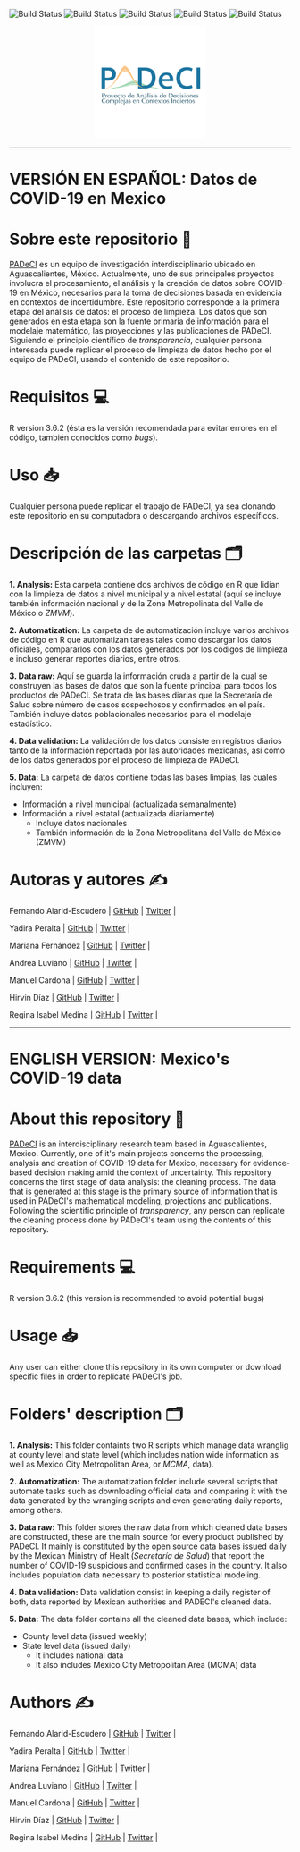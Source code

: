 ![Build Status](https://img.shields.io/github/issues/PADeCI/covid19-mx-data)
![Build Status](https://img.shields.io/github/forks/PADeCI/covid19-mx-data)
![Build Status](https://img.shields.io/github/stars/PADeCI/covid19-mx-data)
![Build Status](https://img.shields.io/github/license/PADeCI/covid19-mx-data)
![Build Status](https://img.shields.io/twitter/url?style=social)

<p align="center">
<img src = "https://github.com/PADeCI/covid19-mx-data/blob/master/logo.png" alt="logo" width="200"/>
</p> 

_____
# VERSIÓN EN ESPAÑOL: Datos de COVID-19 en Mexico 
# Sobre este repositorio :open_book:
[PADeCI](https://twitter.com/PADeCI1) es un equipo de investigación interdisciplinario ubicado en Aguascalientes, México. Actualmente, uno de sus principales proyectos involucra el procesamiento, el análisis y la creación de datos sobre COVID-19 en México, necesarios para la toma de decisiones basada en evidencia en contextos de incertidumbre. Este repositorio corresponde a la primera etapa del análisis de datos: el proceso de limpieza. Los datos que son generados en esta etapa son la fuente primaria de información para el modelaje matemático, las proyecciones y las publicaciones de PADeCI. Siguiendo el principio científico de _transparencia_, cualquier persona interesada puede replicar el proceso de limpieza de datos hecho por el equipo de PADeCI, usando el contenido de este repositorio.

# Requisitos :computer:
R version 3.6.2 (ésta es la versión recomendada para evitar errores en el código, también conocidos como _bugs_). 

# Uso :inbox_tray:
Cualquier persona puede replicar el trabajo de PADeCI, ya sea clonando este repositorio en su computadora o descargando archivos específicos. 

# Descripción de las carpetas :card_index_dividers:
**1. Analysis:** Esta carpeta contiene dos archivos de código en R que lidian con la limpieza de datos a nivel municipal y a nivel estatal (aquí se incluye también información nacional y de la Zona Metropolinata del Valle de México o _ZMVM_).

**2. Automatization:** La carpeta de de automatización incluye varios archivos de código en R que automatizan tareas tales como descargar los datos oficiales, compararlos con los datos generados por los códigos de limpieza e incluso generar reportes diarios, entre otros.

**3. Data raw:** Aquí se guarda la información cruda a partir de la cual se construyen las bases de datos que son la fuente principal para todos los productos de PADeCI. Se trata de las bases diarias que la Secretaría de Salud sobre número de casos sospechosos y confirmados en el país. También incluye datos poblacionales necesarios para el modelaje estadístico.

**4. Data validation:** La validación de los datos consiste en registros diarios tanto de la información reportada por las autoridades mexicanas, así como de los datos generados por el proceso de limpieza de PADeCI.

**5. Data:**  La carpeta de datos contiene todas las bases limpias, las cuales incluyen:
- Información a nivel municipal (actualizada semanalmente)
- Información a nivel estatal (actualizada diariamente)
  - Incluye datos nacionales 
  - También información de la Zona Metropolitana del Valle de México (ZMVM)

# Autoras y autores :writing_hand:
Fernando Alarid-Escudero   | [GitHub](https://github.com/feralaes) | [Twitter](https://twitter.com/feralaes) |

Yadira Peralta             | [GitHub](https://github.com/yadira-peralta) | [Twitter](https://twitter.com/YadiraPerTor) |

Mariana Fernández          | [GitHub](https://github.com/marianafdz465) | [Twitter](https://twitter.com/marianafdz_97) |

Andrea Luviano             | [GitHub](https://github.com/AndreaLuviano) | [Twitter](https://twitter.com/AndreaLuviano) |

Manuel Cardona             | [GitHub](https://github.com/manucardona) | [Twitter](https://twitter.com/ManiArias) |

Hirvin Díaz                | [GitHub](https://github.com/HirvinDiaz) | [Twitter](https://twitter.com/HazaelDiaz93) |

Regina Isabel Medina       | [GitHub](https://github.com/RMedina19) | [Twitter](https://twitter.com/regi_medina) |

_____

# ENGLISH VERSION: Mexico's COVID-19 data
# About this repository :open_book:
[PADeCI](https://twitter.com/PADeCI1) is an interdisciplinary research team based in Aguascalientes, Mexico. Currently, one of it's main projects concerns the processing, analysis and creation of COVID-19 data for Mexico, necessary for evidence-based decision making amid the context of uncertainty. This repository concerns the first stage of data analysis: the cleaning process. The data that is generated at this stage is the primary source of information that is used in PADeCI's mathematical modeling,  projections and publications. Following the scientific principle of _transparency_, any person can replicate the cleaning process done by PADeCI's team using the contents of this repository. 

# Requirements :computer:
R version 3.6.2 (this version is recommended to avoid potential bugs) 

# Usage :inbox_tray:
Any user can either clone this repository in its own computer or download specific files in order to replicate PADeCI's job.

# Folders' description :card_index_dividers:
**1. Analysis:** This folder containts two R scripts which manage data wranglig at county level and state level (which includes nation wide information as well as Mexico City Metropolitan Area, or _MCMA_, data). 

**2. Automatization:** The automatization folder include several scripts that automate tasks such as downloading official data and comparing it with the data generated by the wranging scripts and even generating daily reports, among others.  

**3. Data raw:** This folder stores the raw data from which cleaned data bases are constructed, these are the main source for every product published by PADeCI. It mainly is constituted by the open source data bases issued daily by the Mexican Ministry of Healt (_Secretaría de Salud_) that report the number of COVID-19 suspicious and confirmed cases in the country. It also includes population data necessary to posterior statistical modeling. 

**4. Data validation:** Data validation consist in keeping a daily register of both, data reported by Mexican authorities and PADECI's cleaned data.  

**5. Data:** The data folder contains all the cleaned data bases, which include: 
- County level data (issued weekly) 
- State level data (issued daily) 
  - It includes national data
  - It also includes Mexico City Metropolitan Area (MCMA) data

# Authors :writing_hand:
Fernando Alarid-Escudero   | [GitHub](https://github.com/feralaes) | [Twitter](https://twitter.com/feralaes) |

Yadira Peralta             | [GitHub](https://github.com/yadira-peralta) | [Twitter](https://twitter.com/YadiraPerTor) |

Mariana Fernández          | [GitHub](https://github.com/marianafdz465) | [Twitter](https://twitter.com/marianafdz_97) |

Andrea Luviano             | [GitHub](https://github.com/AndreaLuviano) | [Twitter](https://twitter.com/AndreaLuviano) |

Manuel Cardona             | [GitHub](https://github.com/manucardona) | [Twitter](https://twitter.com/ManiArias) |

Hirvin Díaz                | [GitHub](https://github.com/HirvinDiaz) | [Twitter](https://twitter.com/HazaelDiaz93) |

Regina Isabel Medina       | [GitHub](https://github.com/RMedina19) | [Twitter](https://twitter.com/regi_medina) |



